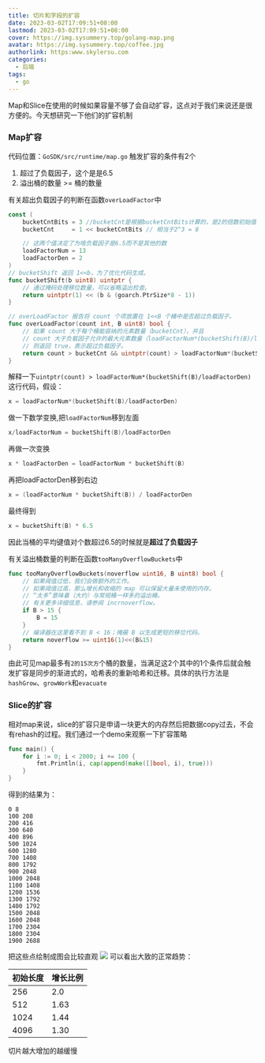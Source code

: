 ```yaml
---
title: 切片和字段的扩容
date: 2023-03-02T17:09:51+08:00
lastmod: 2023-03-02T17:09:51+08:00
cover: https://img.sysummery.top/golang-map.png
avatar: https://img.sysummery.top/coffee.jpg
authorlink: https:www.skylersu.com
categories:
  - 后端
tags:
  - go
---
```

Map和Slice在使用的时候如果容量不够了会自动扩容，这点对于我们来说还是很方便的。今天想研究一下他们的扩容机制

<!--more-->


### Map扩容
代码位置：`GoSDK/src/runtime/map.go`
触发扩容的条件有2个

1. 超过了负载因子，这个是是6.5
2. 溢出桶的数量 >= 桶的数量

有关超出负载因子的判断在函数`overLoadFactor`中
```go
const (
	bucketCntBits = 3 //bucketCnt是根据bucketCntBits计算的，是2的倍数初始值是8
	bucketCnt     = 1 << bucketCntBits // 相当于2^3 = 8

	// 这两个值决定了为啥负载因子是6.5而不是其他的数
	loadFactorNum = 13
	loadFactorDen = 2
)
// bucketShift 返回 1<<b，为了优化代码生成。
func bucketShift(b uint8) uintptr {
	// 通过掩码处理移位数量，可以省略溢出检查。
	return uintptr(1) << (b & (goarch.PtrSize*8 - 1))
}

// overLoadFactor 报告将 count 个项放置在 1<<B 个桶中是否超过负载因子。
func overLoadFactor(count int, B uint8) bool {
	// 如果 count 大于每个桶能容纳的元素数量（bucketCnt），并且
	// count 大于负载因子允许的最大元素数量（loadFactorNum*(bucketShift(B)/loadFactorDen)），
	// 则返回 true，表示超过负载因子。
	return count > bucketCnt && uintptr(count) > loadFactorNum*(bucketShift(B)/loadFactorDen)
}
```
解释一下`uintptr(count) > loadFactorNum*(bucketShift(B)/loadFactorDen)`这行代码，假设：
```go
x = loadFactorNum*(bucketShift(B)/loadFactorDen)
```
做一下数学变换,把`loadFactorNum`移到左面
```go
x/loadFactorNum = bucketShift(B)/loadFactorDen
```
再做一次变换
```go
x * loadFactorDen = loadFactorNum * bucketShift(B)
```
再把loadFactorDen移到右边
```go
x = (loadFactorNum * bucketShift(B)) / loadFactorDen
```
最终得到
```go
x = bucketShift(B) * 6.5
```
因此当桶的平均键值对个数超过6.5的时候就是**超过了负载因子**

有关溢出桶数量的判断在函数`tooManyOverflowBuckets`中

```go
func tooManyOverflowBuckets(noverflow uint16, B uint8) bool {
	// 如果阈值过低，我们会做额外的工作。
	// 如果阈值过高，那么增长和收缩的 map 可以保留大量未使用的内存。
	// “太多”意味着（大约）与常规桶一样多的溢出桶。
	// 有关更多详细信息，请参阅 incrnoverflow。
	if B > 15 {
		B = 15
	}
	// 编译器在这里看不到 B < 16；掩蔽 B 以生成更短的移位代码。
	return noverflow >= uint16(1)<<(B&15)
}
```
由此可见map最多有`2的15次方`个桶的数量，当满足这2个其中的1个条件后就会触发扩容是同步的渐进式的，哈希表的重新哈希和迁移。具体的执行方法是`hashGrow`、`growWork`和`evacuate`


### Slice的扩容
相对map来说，slice的扩容只是申请一块更大的内存然后把数据copy过去，不会有rehash的过程。我们通过一个demo来观察一下扩容策略
```go
func main() {
    for i := 0; i < 2000; i += 100 {
        fmt.Println(i, cap(append(make([]bool, i), true)))
    }
}
```
得到的结果为：
```
0 8
100 208
200 416
300 640
400 896
500 1024
600 1280
700 1408
800 1792
900 2048
1000 2048
1100 1408
1200 1536
1300 1792
1400 1792
1500 2048
1600 2048
1700 2304
1800 2304
1900 2688
```
把这些点绘制成图会比较直观
![](https://img.sysummery.top/slice-resize3.jpg)
可以看出大致的正常趋势：

| 初始长度  |增长比例  |
| --- | --- |
| 256 |2.0  |
| 512 | 1.63 |
| 1024 | 1.44 |
| 4096 | 1.30 |


切片越大增加的越缓慢
